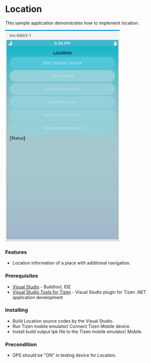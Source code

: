 # Location
This sample application demonstrates how to implement location.

![Main page - overview](./location.png)


### Features
* Location information of a place with additional navigation.

### Prerequisites

* [Visual Studio](https://www.visualstudio.com/) - Buildtool, IDE
* [Visual Studio Tools for Tizen](https://docs.tizen.org/application/vstools/install) - Visual Studio plugin for Tizen .NET application development

### Installing

* Build Location source codes by the Visual Studio.
* Run Tizen mobile emulator/ Connect Tizen Mobile device.
* Install build output tpk file to the Tizen mobile emulator/ Mobile.

### Precondition

* GPS should be "ON" in testing device for Location.

